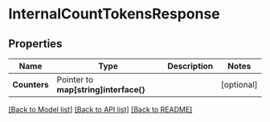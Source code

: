 # InternalCountTokensResponse


## Properties

Name | Type | Description | Notes
------------ | ------------- | ------------- | -------------
**Counters** | Pointer to **map[string]interface{}** |  | [optional] 





[[Back to Model list]](../README.md#documentation-for-models) [[Back to API list]](../README.md#documentation-for-api-endpoints) [[Back to README]](../README.md)


